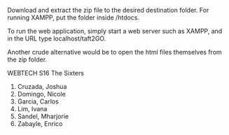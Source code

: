 Download and extract the zip file to the desired destination folder. For running XAMPP, put the folder inside /htdocs.

To run the web application, simply start a web server such as XAMPP, and in the URL type localhost/taft2GO.

Another crude alternative would be to open the html files themselves from the zip folder.



WEBTECH S16 The Sixters

1. Cruzada, Joshua
2. Domingo, Nicole
3. Garcia, Carlos
4. Lim, Ivana
5. Sandel, Mharjorie
6. Zabayle, Enrico
